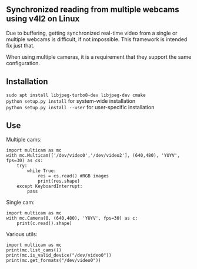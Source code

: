 Synchronized reading from multiple webcams using v4l2 on Linux
--------------------------------------------------------------
Due to buffering, getting synchronized real-time video from a
single or multiple webcams is difficult, if not impossible.
This framework is intended fix just that.

When using multiple cameras, it is a requirement that they support the same configuration.

Installation
------------
`sudo apt install libjpeg-turbo8-dev libjpeg-dev cmake`  
`python setup.py install` for system-wide installation  
`python setup.py install --user` for user-specific installation

Use
---
Multiple cams:
```
import multicam as mc
with mc.Multicam(['/dev/video0','/dev/video2'], (640,480), 'YUYV', fps=30) as cs:
    try:
        while True: 
            res = cs.read() #RGB images
            print(res.shape)
    except KeyboardInterrupt:
        pass
```

Single cam:
```
import multicam as mc
with mc.Camera(0, (640,480), 'YUYV', fps=30) as c:
    print(c.read().shape)
``` 

Various utils:
```
import multicam as mc
print(mc.list_cams())
print(mc.is_valid_device("/dev/video0"))
print(mc.get_formats("/dev/video0"))
```
